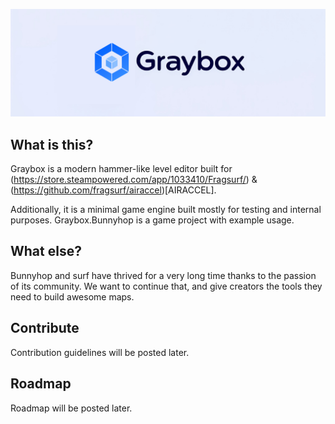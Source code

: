 ![alt text](_branding/github-banner.png)

## What is this?

Graybox is a modern hammer-like level editor built for (https://store.steampowered.com/app/1033410/Fragsurf/) & (https://github.com/fragsurf/airaccel)[AIRACCEL].

Additionally, it is a minimal game engine built mostly for testing and internal purposes.  Graybox.Bunnyhop is a game project with example usage.

## What else?

Bunnyhop and surf have thrived for a very long time thanks to the passion of its community.  We want to continue that, and give creators the tools they need to build awesome maps.

## Contribute

Contribution guidelines will be posted later.

## Roadmap

Roadmap will be posted later.
